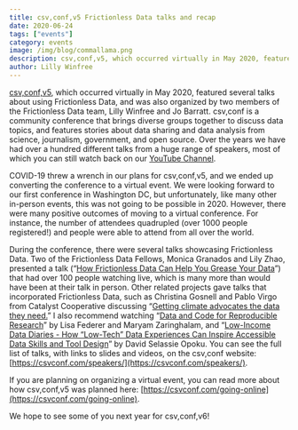 ```yaml
---
title: csv,conf,v5 Frictionless Data talks and recap
date: 2020-06-24
tags: ["events"]
category: events
image: /img/blog/commallama.png
description: csv,conf,v5, which occurred virtually in May 2020, featured several talks about using Frictionless Data...
author: Lilly Winfree
---
```

[csv,conf,v5](https://csvconf.com/), which occurred virtually in May 2020, featured several talks about using Frictionless Data, and was also organized by two members of the Frictionless Data team, Lilly Winfree and Jo Barratt. csv,conf is a community conference that brings diverse groups together to discuss data topics, and features stories about data sharing and data analysis from science, journalism, government, and open source. Over the years we have had over a hundred different talks from a huge range of speakers, most of which you can still watch back on our [YouTube Channel](http://youtube.com/csvconf).

COVID-19 threw a wrench in our plans for csv,conf,v5, and we ended up converting the conference to a virtual event. We were looking forward to our first conference in Washington DC, but unfortunately, like many other in-person events, this was not going to be possible in 2020. However, there were many positive outcomes of moving to a virtual conference. For instance, the number of attendees quadrupled (over 1000 people registered!) and people were able to attend from all over the world. 

During the conference, there were several talks showcasing Frictionless Data. Two of the Frictionless Data Fellows, Monica Granados and Lily Zhao, presented a talk (“[How Frictionless Data Can Help You Grease Your Data](https://youtu.be/tZmu5DGPRmA)”) that had over 100 people watching live, which is many more than would have been at their talk in person. Other related projects gave talks that incorporated Frictionless Data, such as Christina Gosnell and Pablo Virgo from Catalyst Cooperative discussing “[Getting climate advocates the data they need.](https://youtu.be/ktLTC7SENHk)” I also recommend watching “[Data and Code for Reproducible Research](https://youtu.be/3Ban-orpVtc)” by Lisa Federer and Maryam Zaringhalam, and “[Low-Income Data Diaries - How “Low-Tech” Data Experiences Can Inspire Accessible Data Skills and Tool Design](https://youtu.be/XV_jxbB1cBY)” by David Selassie Opoku. You can see the full list of talks, with links to slides and videos, on the csv,conf website: [https://csvconf.com/speakers/](https://csvconf.com/speakers/). 

If you are planning on organizing a virtual event, you can read more about how csv,conf,v5 was planned here: [https://csvconf.com/going-online](https://csvconf.com/going-online).

We hope to see some of you next year for csv,conf,v6!
